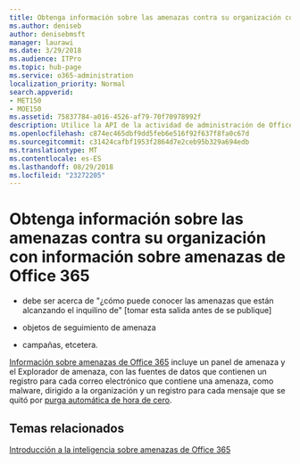 ```yaml
---
title: Obtenga información sobre las amenazas contra su organización con información sobre amenazas de Office 365
ms.author: deniseb
author: denisebmsft
manager: laurawi
ms.date: 3/29/2018
ms.audience: ITPro
ms.topic: hub-page
ms.service: o365-administration
localization_priority: Normal
search.appverid:
- MET150
- MOE150
ms.assetid: 75837784-a016-4526-af79-70f70978992f
description: Utilice la API de la actividad de administración de Office 365 con información sobre amenazas.
ms.openlocfilehash: c874ec465dbf9dd5feb6e516f92f637f8fa0c67d
ms.sourcegitcommit: c31424cafbf1953f2864d7e2ceb95b329a694edb
ms.translationtype: MT
ms.contentlocale: es-ES
ms.lasthandoff: 08/29/2018
ms.locfileid: "23272205"
---
```

# <a name="learn-about-threats-against-your-organization-with-office-365-threat-intelligence"></a>Obtenga información sobre las amenazas contra su organización con información sobre amenazas de Office 365

- debe ser acerca de "¿cómo puede conocer las amenazas que están alcanzando el inquilino de" [tomar esta salida antes de se publique]
  
- objetos de seguimiento de amenaza
  
- campañas, etcetera.
  
[Información sobre amenazas de Office 365](office-365-ti.md) incluye un panel de amenaza y el Explorador de amenaza, con las fuentes de datos que contienen un registro para cada correo electrónico que contiene una amenaza, como malware, dirigido a la organización y un registro para cada mensaje que se quitó por [ purga automática de hora de cero](zero-hour-auto-purge.md).
  
## <a name="related-topics"></a>Temas relacionados

[Introducción a la inteligencia sobre amenazas de Office 365](get-started-with-ti.md)
  

